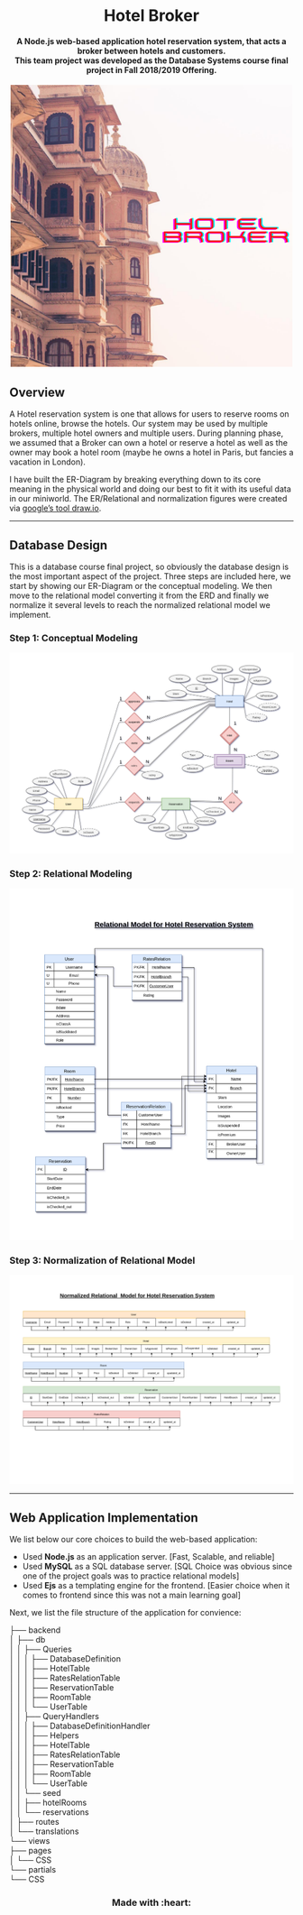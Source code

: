 <h1 align='center'> Hotel Broker </h1>
<h4 align='center'> A Node.js web-based application hotel reservation system, that acts a broker between hotels and customers. <br/>This team project was developed as the Database Systems course final project in Fall 2018/2019 Offering.</h4>
<p align='center'><img src='docs/images/cover.png'/></p>

## Overview
A Hotel reservation system is one that allows for users to reserve rooms on hotels online, browse the hotels. 
Our system may be used by multiple brokers, multiple hotel owners and multiple users. 
During planning phase, we assumed that a Broker can own a hotel or reserve a hotel as well as the owner may book a hotel room (maybe he owns a hotel in Paris, but fancies a vacation in London). 

I have built the ER-Diagram by breaking everything down to its core meaning in the physical world and doing our best to fit it with its useful data in our miniworld.  The ER/Relational and normalization figures were created via [google’s tool draw.io](https://www.draw.io/).

---

## Database Design
This is a database course final project, so obviously the database design is the most important aspect of the project. Three steps are included here, we start by showing our ER-Diagram or the conceptual modeling. We then move to the relational model converting it from the ERD and finally we normalize it several levels to reach the normalized relational model we implement.

### Step 1: Conceptual Modeling
<p align='center'><img src='docs/images/ERDiagram.png'/></p>

### Step 2: Relational Modeling
<p align='center'><img src='docs/images/RelationalModel.png'/></p>

### Step 3: Normalization of Relational Model
<p align='center'><img src='docs/images/NormalizedRelationModel.png'/></p>

---

## Web Application Implementation

We list below our core choices to build the web-based application:
- Used **Node.js** as an application server. [Fast, Scalable, and reliable]
- Used **MySQL** as a SQL database server. [SQL Choice was obvious since one of the project goals was to practice relational models]
- Used **Ejs** as a templating engine for the frontend. [Easier choice when it comes to frontend since this was not a main learning goal]

Next, we list the file structure of the application for convience:

├── backend  
│   ├── db  
│   │   ├── Queries  
│   │   │   ├── DatabaseDefinition  
│   │   │   ├── HotelTable  
│   │   │   ├── RatesRelationTable  
│   │   │   ├── ReservationTable  
│   │   │   ├── RoomTable  
│   │   │   └── UserTable  
│   │   ├── QueryHandlers  
│   │   │   ├── DatabaseDefinitionHandler  
│   │   │   ├── Helpers  
│   │   │   ├── HotelTable  
│   │   │   ├── RatesRelationTable  
│   │   │   ├── ReservationTable  
│   │   │   ├── RoomTable  
│   │   │   └── UserTable  
│   │   └── seed  
│   │       ├── hotelRooms  
│   │       └── reservations  
│   ├── routes  
│   └── translations  
└── views  
    ├── pages  
    │   └── CSS  
    └── partials  
        └── CSS  







<h3 align='center'>Made with :heart:</h3>
